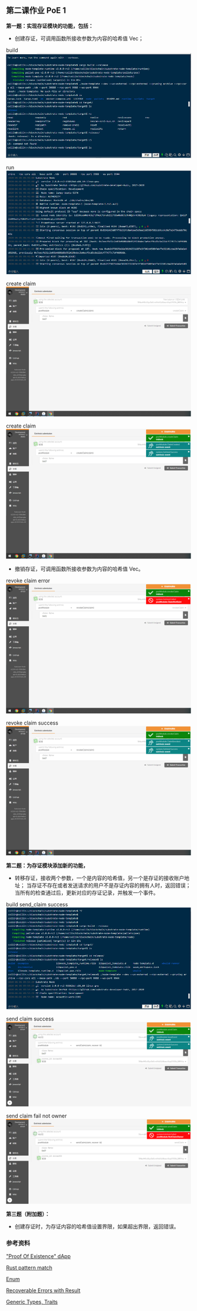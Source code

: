## 第二课作业 PoE 1

**第一题：实现存证模块的功能，包括：**

* 创建存证，可调用函数所接收参数为内容的哈希值 Vec<u8>；

build
![avatar](./images/build.png)

run
![avatar](./images/run.png)

create claim
![avatar](./images/create_claim_001.png)

create claim
![avatar](./images/create_claim_002.png)

* 撤销存证，可调用函数所接收参数为内容的哈希值 Vec<u8>。

revoke claim error
![avatar](./images/revoke_claim_error.png)

revoke claim success
![avatar](./images/revoke_claim_success.png)

**第二题：为存证模块添加新的功能，**

* 转移存证，接收两个参数，一个是内容的哈希值，另一个是存证的接收账户地址；
当存证不存在或者发送请求的用户不是存证内容的拥有人时，返回错误；
当所有的检查通过后，更新对应的存证记录，并触发一个事件。

build send_claim success
![avatar](./images/senClaim_build.png)

send claim success
![avatar](./images/sendClaimSuccess.png)

send claim fail not owner
![avatar](./images/sendClaimFaill_notOwner.png)

**第三题（附加题）：**

* 创建存证时，为存证内容的哈希值设置界限，如果超出界限，返回错误。

### 参考资料

["Proof Of Existence" dApp](https://www.substrate.io/tutorials/build-a-dapp/v2.0.0-rc2)

[Rust pattern match](https://doc.rust-lang.org/book/ch18-00-patterns.html)

[Enum](https://doc.rust-lang.org/book/ch06-01-defining-an-enum.html)

[Recoverable Errors with Result](https://doc.rust-lang.org/book/ch09-02-recoverable-errors-with-result.html)

[Generic Types, Traits](https://doc.rust-lang.org/book/ch10-00-generics.html)